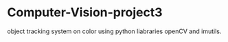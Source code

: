 # Computer-Vision-project3
object tracking system on color using python liabraries  openCV and imutils.

